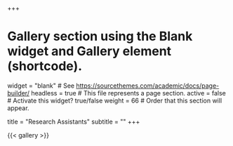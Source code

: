 +++
# Gallery section using the Blank widget and Gallery element (shortcode).
widget = "blank"  # See https://sourcethemes.com/academic/docs/page-builder/
headless = true  # This file represents a page section.
active = false  # Activate this widget? true/false
weight = 66  # Order that this section will appear.

title = "Research Assistants"
subtitle = ""
+++

{{< gallery >}}
